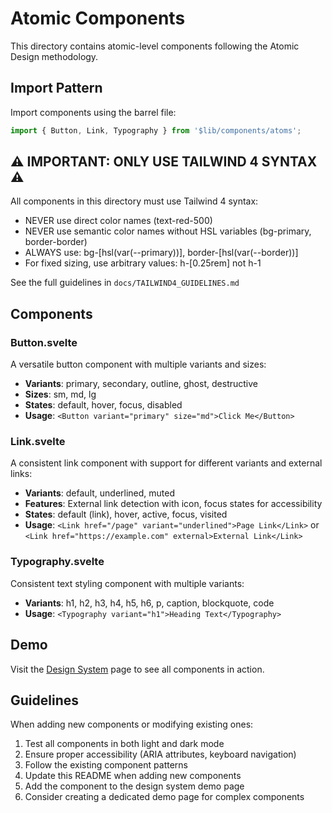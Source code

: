 # Atomic Components

This directory contains atomic-level components following the Atomic Design methodology.

## Import Pattern

Import components using the barrel file:

```js
import { Button, Link, Typography } from '$lib/components/atoms';
```

## ⚠️ IMPORTANT: ONLY USE TAILWIND 4 SYNTAX ⚠️

All components in this directory must use Tailwind 4 syntax:

- NEVER use direct color names (text-red-500)
- NEVER use semantic color names without HSL variables (bg-primary, border-border)
- ALWAYS use: bg-[hsl(var(--primary))], border-[hsl(var(--border))]
- For fixed sizing, use arbitrary values: h-[0.25rem] not h-1

See the full guidelines in `docs/TAILWIND4_GUIDELINES.md`

## Components

### Button.svelte

A versatile button component with multiple variants and sizes:

- **Variants**: primary, secondary, outline, ghost, destructive
- **Sizes**: sm, md, lg
- **States**: default, hover, focus, disabled
- **Usage**: `<Button variant="primary" size="md">Click Me</Button>`

### Link.svelte

A consistent link component with support for different variants and external links:

- **Variants**: default, underlined, muted
- **Features**: External link detection with icon, focus states for accessibility
- **States**: default (link), hover, active, focus, visited
- **Usage**: `<Link href="/page" variant="underlined">Page Link</Link>` or `<Link href="https://example.com" external>External Link</Link>`

### Typography.svelte

Consistent text styling component with multiple variants:

- **Variants**: h1, h2, h3, h4, h5, h6, p, caption, blockquote, code
- **Usage**: `<Typography variant="h1">Heading Text</Typography>`

## Demo

Visit the [Design System](/design-system) page to see all components in action.

## Guidelines

When adding new components or modifying existing ones:

1. Test all components in both light and dark mode
2. Ensure proper accessibility (ARIA attributes, keyboard navigation)
3. Follow the existing component patterns
4. Update this README when adding new components
5. Add the component to the design system demo page
6. Consider creating a dedicated demo page for complex components 